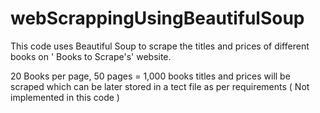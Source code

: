 # webScrappingUsingBeautifulSoup

This code uses Beautiful Soup to scrape the titles and prices of different books on ' Books to Scrape's' website.

20 Books per page, 50 pages = 1,000 books titles and prices will be scraped which can be later stored in a tect file as per requirements ( Not implemented in this code )


